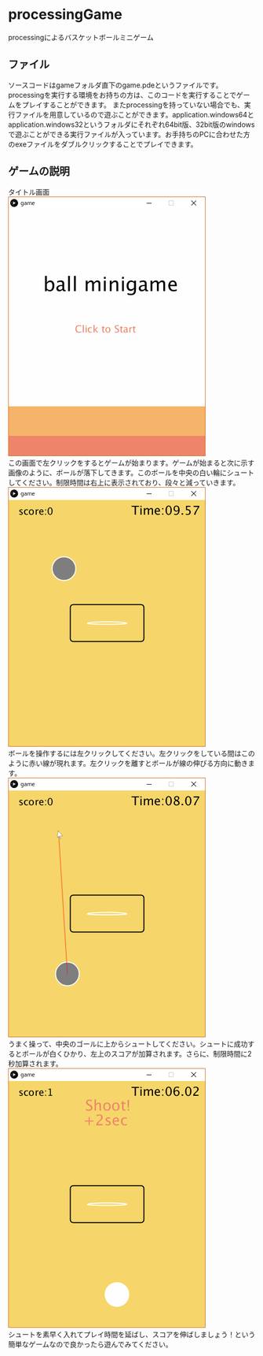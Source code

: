 # processingGame
processingによるバスケットボールミニゲーム

## ファイル
ソースコードはgameフォルダ直下のgame.pdeというファイルです。processingを実行する環境をお持ちの方は、このコードを実行することでゲームをプレイすることができます。
またprocessingを持っていない場合でも、実行ファイルを用意しているので遊ぶことができます。application.windows64とapplication.windows32というフォルダにそれぞれ64bit版、32bit版のwindowsで遊ぶことができる実行ファイルが入っています。お手持ちのPCに合わせた方のexeファイルをダブルクリックすることでプレイできます。

## ゲームの説明  
タイトル画面  
![title](./images/title.PNG)  
この画面で左クリックをするとゲームが始まります。ゲームが始まると次に示す画像のように、ボールが落下してきます。このボールを中央の白い輪にシュートしてください。制限時間は右上に表示されており、段々と減っていきます。  
![gameStart](./images/gameStart.PNG)  
ボールを操作するには左クリックしてください。左クリックをしている間はこのように赤い線が現れます。左クリックを離すとボールが線の伸びる方向に動きます。  
![draggedCursor](./images/draggedCursor.jpg)  
うまく操って、中央のゴールに上からシュートしてください。シュートに成功するとボールが白くひかり、左上のスコアが加算されます。さらに、制限時間に2秒加算されます。  
![shoot2](./images/shoot2.PNG)  
シュートを素早く入れてプレイ時間を延ばし、スコアを伸ばしましょう！という簡単なゲームなので良かったら遊んでみてください。  